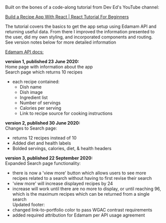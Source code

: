 Built on the bones of a code-along tutorial from Dev Ed's YouTube channel:

[Build a Recipe App With React | React Tutorial For Beginners](https://www.youtube.com/watch?v=U9T6YkEDkMo)

The tutorial covers the basics to get the app setup using Edamam API and returning useful data. From there I improved the information presented to the user, did my own styling, and incorporated components and routing. See version notes below for more detailed information

[Edamam API docs:](https://developer.edamam.com/edamam-docs-recipe-api)

**version 1, published 23 June 2020:**\
Home page with information about the app\
Search page which returns 10 recipes
  - each recipe contained:
    - Dish name
    - Dish image
    - Ingredient list
    - Number of servings
    - Calories per serving
    - Link to recipe source for cooking instructions

**version 2, published 30 June 2020:**\
Changes to Search page:
  - returns 12 recipes instead of 10
  - Added diet and health labels
  - Bolded servings, calories, diet, & health headers

**version 3, published 22 September 2020:**\
Expanded Search page functionality:
  - there is now a 'view more' button which allows users to see more recipes related to a search without having to first revise their search
  - 'view more' will increase displayed recipes by 24
  - increase will work until there are no more to display, or until reaching 96, which is the maximum recipes which can be returned from a single search\
Updated footer:
  - changed link-to-portfolio color to pass WGAC contrast requirements
  - added required attribution for Edamam per API usage agreement
